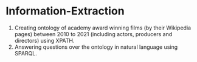 # Information-Extraction
1. Creating ontology of academy award winning films (by their Wikipedia pages) between 2010 to 2021 (including actors, producers and directors) using XPATH. <br/>
2. Answering questions over the ontology in natural language using SPARQL.
